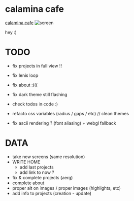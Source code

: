 # calamina cafe

[calamina.cafe](https://calamina.cafe)
![screen](/calaminacafe.avif?raw=true "calamina.cafe")

hey :)

# TODO
- fix projects in full view !!
- fix lenis loop
- fix about :(((
- fix dark theme still flashing 

- check todos in code :)
- refacto css variables (radius / gaps / etc) // clean themes
- fix ascii rendering ? (font aliasing) + webgl fallback

# DATA
- take new screens (same resolution)
- WRITE HOME
  - add last projects
  - add link to now ?
- fix & complete projects (aerg)
- complete about
- proper alt on images / proper images (highlights, etc)
- add info to projects (creation - update)